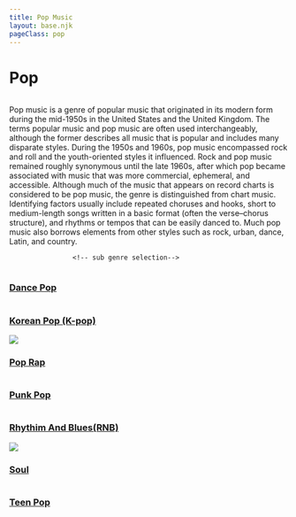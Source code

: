 ```yaml
---
title: Pop Music
layout: base.njk
pageClass: pop
---
```

<h1 class="main-genre">Pop</h1>
<img src=""> <!-- image depicting the genre-->

<p class="summary">Pop music is a genre of popular music that originated in its modern form during the mid-1950s in the United States and the United Kingdom. The terms popular music and pop music are often used interchangeably, although the former describes all music that is popular and includes many disparate styles. During the 1950s and 1960s, pop music encompassed rock and roll and the youth-oriented styles it influenced. Rock and pop music remained roughly synonymous until the late 1960s, after which pop became associated with music that was more commercial, ephemeral, and accessible. 
Although much of the music that appears on record charts is considered to be pop music, the genre is distinguished from chart music. Identifying factors usually include repeated choruses and hooks, short to medium-length songs written in a basic format (often the verse–chorus structure), and rhythms or tempos that can be easily danced to. Much pop music also borrows elements from other styles such as rock, urban, dance, Latin, and country.
    <!-- summary of main genre here--> </p>

                    <!-- sub genre selection-->
                    
<div class="sub">
    <a href="/dance-pop" class="sub-link">
<img src=""> <!-- image of popular album or artist from said sub-genre-->
<div class="sub-info">
<h3>Dance Pop<!--sub genre name--></h3>
<p> <!-- short description of sub genre--></p>
</div>
</a>
</div>

<div class="sub">
    <a href="/korean-pop" class="sub-link">
<img src=""> <!-- image of popular album or artist from said sub-genre-->
<div class="sub-info">
<h3>Korean Pop (K-pop)<!--sub genre name--></h3>
<p><!-- short description of sub genre--></p>
</div>
</a>
</div>

<div class="sub">
    <a href="" class="sub-link">
<img src="/pop-rap"> <!-- image of popular album or artist from said sub-genre-->
<div class="sub-info">
<h3>Pop Rap<!--sub genre name--></h3>
<p><!-- short description of sub genre--></p>
</div>
</a>
</div>

<div class="sub">
    <a href="/punk-pop" class="sub-link">
<img src=""> <!-- image of popular album or artist from said sub-genre-->
<div class="sub-info">
<h3>Punk Pop<!--sub genre name--></h3>
<p><!-- short description of sub genre--></p>
</div>
</a>
</div>

<div class="sub">
    <a href="/rnb" class="sub-link">
<img src=""> <!-- image of popular album or artist from said sub-genre-->
<div class="sub-info">
<h3>Rhythim And Blues(RNB)<!--sub genre name--></h3>
<p><!-- short description of sub genre--></p>
</div>
</a>
</div>

<div class="sub">
    <a href="" class="sub-link">
<img src="/soul"> <!-- image of popular album or artist from said sub-genre-->
<div class="sub-info">
<h3>Soul<!--sub genre name--></h3>
<p><!-- short description of sub genre--></p>
</div>
</a>
</div>

<div class="sub">
    <a href="/teen-pop" class="sub-link">
<img src=""> <!-- image of popular album or artist from said sub-genre-->
<div class="sub-info">
<h3>Teen Pop<!--sub genre name--></h3>
<p><!-- short description of sub genre--></p>
</div>
</a>
</div>



